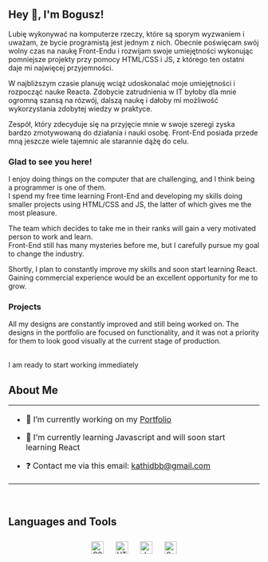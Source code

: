 ## Hey 👋, I'm Bogusz!  

Lubię wykonywać na komputerze rzeczy, które są sporym wyzwaniem i uważam, że bycie programistą jest jednym z nich. Obecnie poświęcam swój wolny czas na naukę Front-Endu i rozwijam swoje umiejętności wykonując pomniejsze projekty przy pomocy HTML/CSS i JS, z którego ten ostatni daje mi najwięcej przyjemności.

W najbliższym czasie planuję wciąż udoskonalać moje umiejętności i rozpocząć nauke Reacta. Zdobycie zatrudnienia w IT byłoby dla mnie ogromną szansą na rózwój, dalszą naukę i dałoby mi możliwość wykorzystania zdobytej wiedzy w praktyce.

Zespół, który zdecyduje się na przyjęcie mnie w swoje szeregi zyska bardzo zmotywowaną do działania i nauki osobę. Front-End posiada przede mną jeszcze wiele tajemnic ale starannie dążę do celu.

### Glad to see you here!  
I enjoy doing things on the computer that are challenging, and I think being a programmer is one of them.
<br>
I spend my free time learning Front-End and developing my skills doing smaller projects using HTML/CSS and JS, the latter of which gives me the most pleasure.

The team which decides to take me in their ranks will gain a very motivated person to work and learn.
<br>Front-End still has many mysteries before me, but I carefully pursue my goal to change the industry.

Shortly, I plan to constantly improve my skills and soon start learning React.
<br>Gaining commercial experience would be an excellent opportunity for me to grow.  

### Projects

All my designs are constantly improved and still being worked on. The designs in the portfolio are focused on functionality, and it was not a priority for them to look good visually at the current stage of production. 


<br/>  
  I am ready to start working immediately

## About Me
<table><tr><td valign="top" width="100%">

- 🔭 I’m currently working on my [Portfolio](https://kathidb.github.io/portfolio)  
  

- 🌱 I'm currently learning Javascript and will soon start learning React  
  

- ❓ Contact me via this email: kathidbb@gmail.com  







</table>  

<br/>  


## Languages and Tools  
<div align="center">  
<img style="margin: 10px" src="https://profilinator.rishav.dev/skills-assets/css3-original-wordmark.svg" alt="CSS3" height="25" />  
<img style="margin: 10px" src="https://profilinator.rishav.dev/skills-assets/html5-original-wordmark.svg" alt="HTML5" height="25" />  
<img style="margin: 10px" src="https://profilinator.rishav.dev/skills-assets/javascript-original.svg" alt="JavaScript" height="25" />  
<img style="margin: 10px" src="https://profilinator.rishav.dev/skills-assets/sass-original.svg" alt="Sass" height="25" />  
</div>  

<br/>  


